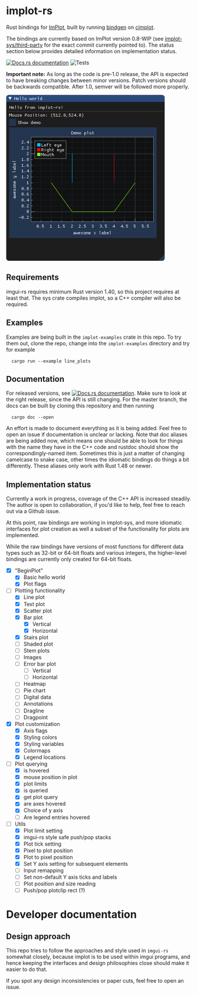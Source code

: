 
# implot-rs

Rust bindings for [ImPlot](https://github.com/epezent/implot), built by running
[bindgen](https://github.com/rust-lang/rust-bindgen) on [cimplot](https://github.com/cimgui/cimplot).

The bindings are currently based on ImPlot version 0.8-WIP (see 
[implot-sys/third-party](implot-sys/third-party) for the exact commit currently pointed to). 
The status section below provides detailed information on implementation status. 

[![Docs.rs documentation](https://docs.rs/implot/badge.svg)](https://docs.rs/implot/)
![Tests](https://github.com/4bb4/implot-rs/workflows/Tests/badge.svg)

**Important note:** As long as the code is pre-1.0 release, the API is expected to have 
breaking changes between minor versions. Patch versions should be backwards compatible. 
After 1.0, semver will be followed more properly.

![demo](demo.png)

## Requirements
imgui-rs requires minimum Rust version 1.40, so this project requires at least that. 
The sys crate compiles implot, so a C++ compiler will also be required.

## Examples 
Examples are being built in the `implot-examples` crate in this repo. To try them out, 
clone the repo, change into the `implot-examples` directory and try for example
```
  cargo run --example line_plots
```

## Documentation
For released versions, see 
[![Docs.rs documentation](https://docs.rs/implot/badge.svg)](https://docs.rs/implot/). 
Make sure to look at the right release, since the API is still changing. 
For the master branch, the docs can be built by cloning this repository and then running 
```
  cargo doc --open
```
An effort is made to document everything as it is being added. Feel free to open an issue
if documentation is unclear or lacking. Note that doc aliases are being added now, which 
means one should be able to look for things with the name they have in the C++ code and
rustdoc should show the correspondingly-named item. Sometimes this is just a matter of 
changing camelcase to snake case, other times the idiomatic bindings do things a bit 
differently. These aliases only work with Rust 1.48 or newer.

## Implementation status
Currently a work in progress, coverage of the C++ API is increased steadily. The author 
is open to collaboration, if you'd like to help, feel free to reach out via a Github issue.

At this point, raw bindings are working in implot-sys, and more idiomatic interfaces
for plot creation as well a subset of the functionality for plots are implemented. 

While the raw bindings have versions of most functions for different data types such as
32-bit or 64-bit floats and various integers, the higher-level bindings are currently only
created for 64-bit floats.

- [x] "BeginPlot"
  - [x] Basic hello world
  - [x] Plot flags
- [ ] Plotting functionality
  - [x] Line plot
  - [x] Text plot
  - [x] Scatter plot
  - [x] Bar plot
    - [x] Vertical
    - [x] Horizontal
  - [x] Stairs plot
  - [ ] Shaded plot
  - [ ] Stem plots
  - [ ] Images
  - [ ] Error bar plot
    - [ ] Vertical
    - [ ] Horizontal
  - [ ] Heatmap
  - [ ] Pie chart
  - [ ] Digital data
  - [ ] Annotations
  - [ ] Dragline
  - [ ] Dragpoint
- [x] Plot customization
  - [x] Axis flags
  - [x] Styling colors
  - [x] Styling variables
  - [x] Colormaps
  - [x] Legend locations
- [ ] Plot querying 
  - [x] is hovered
  - [x] mouse position in plot
  - [x] plot limits
  - [x] is queried
  - [x] get plot query
  - [x] are axes hovered
  - [x] Choice of y axis
  - [ ] Are legend entries hovered
- [ ] Utils
  - [x] Plot limit setting
  - [x] imgui-rs style safe push/pop stacks
  - [x] Plot tick setting
  - [x] Pixel to plot position
  - [x] Plot to pixel position
  - [x] Set Y axis setting for subsequent elements
  - [ ] Input remapping
  - [ ] Set non-default Y axis ticks and labels
  - [ ] Plot position and size reading
  - [ ] Push/pop plotclip rect (?)

# Developer documentation
## Design approach
This repo tries to follow the approaches and style used in `imgui-rs` somewhat closely,
because implot is to be used within imgui programs, and hence keeping the interfaces
and design philosophies close should make it easier to do that.

If you spot any design inconsistencies or paper cuts, feel free to open an issue.

